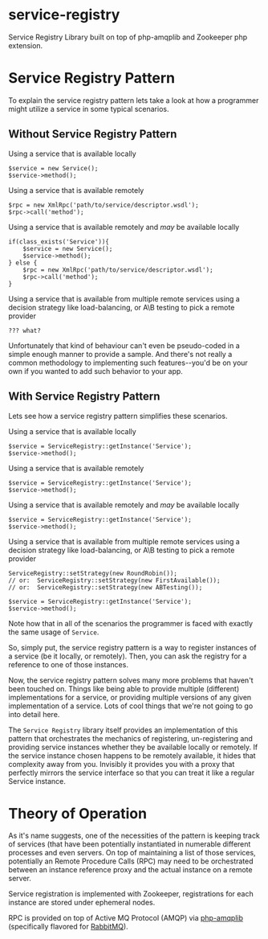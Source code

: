 # service-registry

Service Registry Library built on top of php-amqplib and Zookeeper php extension.


# Service Registry Pattern
To explain the service registry pattern lets take a look at how a programmer might utilize a service in some typical scenarios.

## Without Service Registry Pattern
Using a service that is available locally

    $service = new Service();
    $service->method();

Using a service that is available remotely

    $rpc = new XmlRpc('path/to/service/descriptor.wsdl');
    $rpc->call('method');

Using a service that is available remotely and _may_ be available locally

    if(class_exists('Service')){
        $service = new Service();
        $service->method();
    } else {
        $rpc = new XmlRpc('path/to/service/descriptor.wsdl');
        $rpc->call('method');
    }

Using a service that is available from multiple remote services using a decision strategy like load-balancing, or A\B testing to pick a remote provider

    ??? what?

Unfortunately that kind of behaviour can't even be pseudo-coded in a simple enough manner to provide a sample. And there's not really a common methodology to implementing such features--you'd be on your own if you wanted to add such behavior to your app.

## With Service Registry Pattern
Lets see how a service registry pattern simplifies these scenarios.

Using a service that is available locally

    $service = ServiceRegistry::getInstance('Service');
    $service->method();

Using a service that is available remotely

    $service = ServiceRegistry::getInstance('Service');
    $service->method();

Using a service that is available remotely and _may_ be available locally

    $service = ServiceRegistry::getInstance('Service');
    $service->method();

Using a service that is available from multiple remote services using a decision strategy like load-balancing, or A\B testing to pick a remote provider

    ServiceRegistry::setStrategy(new RoundRobin());
    // or:  ServiceRegistry::setStrategy(new FirstAvailable());
    // or:  ServiceRegistry::setStrategy(new ABTesting());

    $service = ServiceRegistry::getInstance('Service');
    $service->method();

Note how that in all of the scenarios the programmer is faced with exactly the same usage of `Service`.

So, simply put, the service registry pattern is a way to register instances of a service (be it locally, or remotely). Then, you can ask the registry for a reference to one of those instances.

Now, the service registry pattern solves many more problems that haven't been touched on. Things like being able to provide multiple (different) implementations for a service, or providing multiple versions of any given implementation of a service. Lots of cool things that we're not going to go into detail here.

The `Service Registry` library itself provides an implementation of this pattern that orchestrates the mechanics of registering, un-registering and providing service instances whether they be available locally or remotely. If the service instance chosen happens to be remotely available, it hides that complexity away from you.
Invisibly it provides you with a proxy that perfectly mirrors the service interface so that you can treat it like a regular Service instance.

# Theory of Operation
As it's name suggests, one of the necessities of the pattern is keeping track of services (that have been potentially instantiated in numerable different processes and even servers. On top of maintaining a list of those services, potentially an Remote Procedure Calls (RPC) may need to be orchestrated between an instance reference proxy and the actual instance on a remote server.

Service registration is implemented with Zookeeper, registrations for each instance are stored under ephemeral nodes.

RPC is provided on top of Active MQ Protocol (AMQP) via [php-amqplib](https://github.com/videlalvaro/php-amqplib) (specifically flavored for [RabbitMQ](http://www.rabbitmq.com/)).

